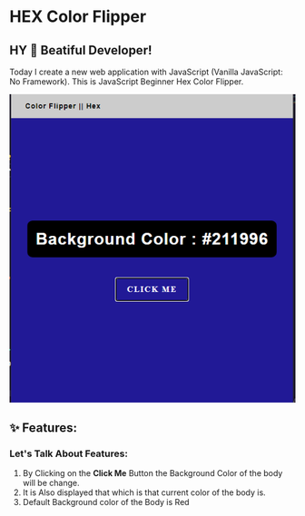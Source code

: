 # HEX Color Flipper

## HY :wave: Beatiful Developer!

Today I create a new web application with JavaScript (Vanilla JavaScript: No Framework). This is JavaScript Beginner Hex Color Flipper.


![Project Demo](https://github.com/AsadUrRehmanCs111/JavaScript-Projects/blob/master/03.%20Color%20Flipper%20App/Capture.PNG)


## :sparkles: Features:

### Let's Talk About Features:

1. By Clicking on the **Click Me** Button the Background Color of the body will be change.
2. It is Also displayed that which is that current color of the body is.
3. Default Background color of the Body is Red 
